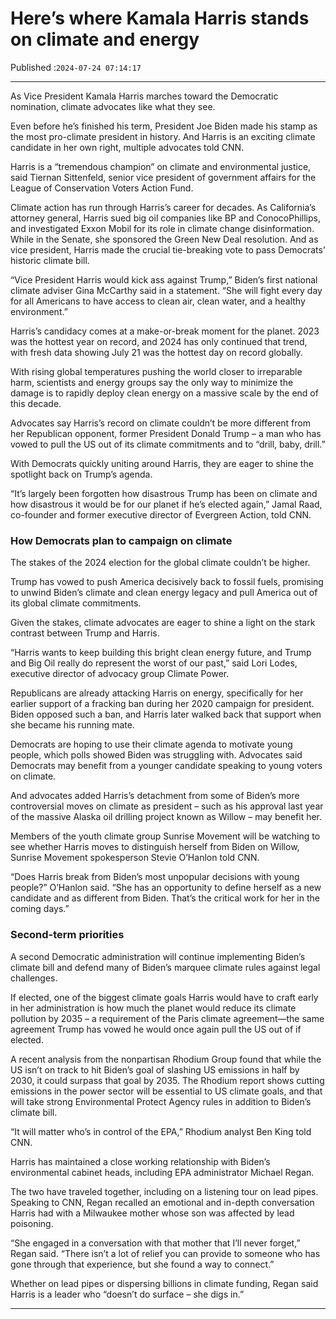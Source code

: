 # Here’s where Kamala Harris stands on climate and energy

Published :`2024-07-24 07:14:17`

---

As Vice President Kamala Harris marches toward the Democratic nomination, climate advocates like what they see.

Even before he’s finished his term, President Joe Biden made his stamp as the most pro-climate president in history. And Harris is an exciting climate candidate in her own right, multiple advocates told CNN.

Harris is a “tremendous champion” on climate and environmental justice, said Tiernan Sittenfeld, senior vice president of government affairs for the League of Conservation Voters Action Fund.

Climate action has run through Harris’s career for decades. As California’s attorney general, Harris sued big oil companies like BP and ConocoPhillips, and investigated Exxon Mobil for its role in climate change disinformation. While in the Senate, she sponsored the Green New Deal resolution. And as vice president, Harris made the crucial tie-breaking vote to pass Democrats’ historic climate bill.

“Vice President Harris would kick ass against Trump,” Biden’s first national climate adviser Gina McCarthy said in a statement. “She will fight every day for all Americans to have access to clean air, clean water, and a healthy environment.”

Harris’s candidacy comes at a make-or-break moment for the planet. 2023 was the hottest year on record, and 2024 has only continued that trend, with fresh data showing July 21 was the hottest day on record globally.

With rising global temperatures pushing the world closer to irreparable harm, scientists and energy groups say the only way to minimize the damage is to rapidly deploy clean energy on a massive scale by the end of this decade.

Advocates say Harris’s record on climate couldn’t be more different from her Republican opponent, former President Donald Trump – a man who has vowed to pull the US out of its climate commitments and to “drill, baby, drill.”

With Democrats quickly uniting around Harris, they are eager to shine the spotlight back on Trump’s agenda.

“It’s largely been forgotten how disastrous Trump has been on climate and how disastrous it would be for our planet if he’s elected again,” Jamal Raad, co-founder and former executive director of Evergreen Action, told CNN.

### How Democrats plan to campaign on climate

The stakes of the 2024 election for the global climate couldn’t be higher.

Trump has vowed to push America decisively back to fossil fuels, promising to unwind Biden’s climate and clean energy legacy and pull America out of its global climate commitments.

Given the stakes, climate advocates are eager to shine a light on the stark contrast between Trump and Harris.

“Harris wants to keep building this bright clean energy future, and Trump and Big Oil really do represent the worst of our past,” said Lori Lodes, executive director of advocacy group Climate Power.

Republicans are already attacking Harris on energy, specifically for her earlier support of a fracking ban during her 2020 campaign for president. Biden opposed such a ban, and Harris later walked back that support when she became his running mate.

Democrats are hoping to use their climate agenda to motivate young people, which polls showed Biden was struggling with. Advocates said Democrats may benefit from a younger candidate speaking to young voters on climate.

And advocates added Harris’s detachment from some of Biden’s more controversial moves on climate as president – such as his approval last year of the massive Alaska oil drilling project known as Willow – may benefit her.

Members of the youth climate group Sunrise Movement will be watching to see whether Harris moves to distinguish herself from Biden on Willow, Sunrise Movement spokesperson Stevie O’Hanlon told CNN.

“Does Harris break from Biden’s most unpopular decisions with young people?” O’Hanlon said. “She has an opportunity to define herself as a new candidate and as different from Biden. That’s the critical work for her in the coming days.”

### Second-term priorities

A second Democratic administration will continue implementing Biden’s climate bill and defend many of Biden’s marquee climate rules against legal challenges.

If elected, one of the biggest climate goals Harris would have to craft early in her administration is how much the planet would reduce its climate pollution by 2035 – a requirement of the Paris climate agreement—the same agreement Trump has vowed he would once again pull the US out of if elected.

A recent analysis from the nonpartisan Rhodium Group found that while the US isn’t on track to hit Biden’s goal of slashing US emissions in half by 2030, it could surpass that goal by 2035. The Rhodium report shows cutting emissions in the power sector will be essential to US climate goals, and that will take strong Environmental Protect Agency rules in addition to Biden’s climate bill.

“It will matter who’s in control of the EPA,” Rhodium analyst Ben King told CNN.

Harris has maintained a close working relationship with Biden’s environmental cabinet heads, including EPA administrator Michael Regan.

The two have traveled together, including on a listening tour on lead pipes. Speaking to CNN, Regan recalled an emotional and in-depth conversation Harris had with a Milwaukee mother whose son was affected by lead poisoning.

“She engaged in a conversation with that mother that I’ll never forget,” Regan said. “There isn’t a lot of relief you can provide to someone who has gone through that experience, but she found a way to connect.”

Whether on lead pipes or dispersing billions in climate funding, Regan said Harris is a leader who “doesn’t do surface – she digs in.”

---

